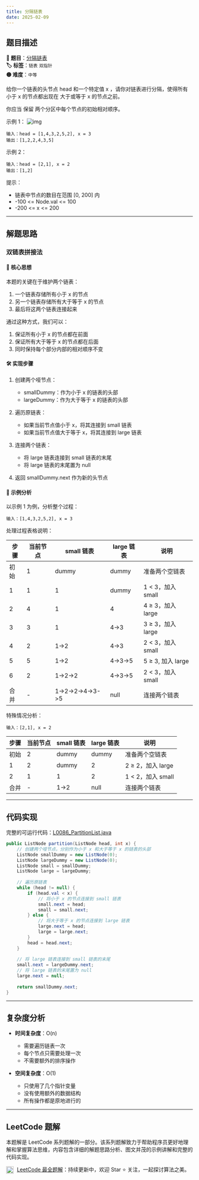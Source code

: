 ```yaml
---
title: 分隔链表
date: 2025-02-09
---
```


## 题目描述

**🔗 题目**：[分隔链表](https://leetcode.cn/problems/partition-list/)  
**🏷️ 标签**：`链表` `双指针`  
**🟡 难度**：`中等`  

给你一个链表的头节点 head 和一个特定值 x ，请你对链表进行分隔，使得所有 小于 x 的节点都出现在 大于或等于 x 的节点之前。

你应当 保留 两个分区中每个节点的初始相对顺序。

示例 1：
![img](https://assets.leetcode.com/uploads/2021/01/04/partition.jpg)
```
输入：head = [1,4,3,2,5,2], x = 3
输出：[1,2,2,4,3,5]
```

示例 2：
```
输入：head = [2,1], x = 2
输出：[1,2]
```

提示：
- 链表中节点的数目在范围 [0, 200] 内
- -100 <= Node.val <= 100
- -200 <= x <= 200

---

## 解题思路
### 双链表拼接法

#### 📝 核心思想
本题的关键在于维护两个链表：
1. 一个链表存储所有小于 x 的节点
2. 另一个链表存储所有大于等于 x 的节点
3. 最后将这两个链表连接起来

通过这种方式，我们可以：
1. 保证所有小于 x 的节点都在前面
2. 保证所有大于等于 x 的节点都在后面
3. 同时保持每个部分内部的相对顺序不变

#### 🛠️ 实现步骤
1. 创建两个哑节点：
   - smallDummy：作为小于 x 的链表的头部
   - largeDummy：作为大于等于 x 的链表的头部

2. 遍历原链表：
   - 如果当前节点值小于 x，将其连接到 small 链表
   - 如果当前节点值大于等于 x，将其连接到 large 链表

3. 连接两个链表：
   - 将 large 链表连接到 small 链表的末尾
   - 将 large 链表的末尾置为 null

4. 返回 smallDummy.next 作为新的头节点

#### 🧩 示例分析
以示例 1 为例，分析整个过程：
```
输入：[1,4,3,2,5,2], x = 3
```

处理过程表格说明：

| 步骤 | 当前节点 | small 链表 | large 链表 | 说明 |
|-----|---------|-----------|------------|------|
| 初始 | 1 | dummy | dummy | 准备两个空链表 |
| 1 | 1 | 1 | dummy | 1 < 3，加入 small |
| 2 | 4 | 1 | 4 | 4 ≥ 3，加入 large |
| 3 | 3 | 1 | 4->3 | 3 ≥ 3，加入 large |
| 4 | 2 | 1->2 | 4->3 | 2 < 3，加入 small |
| 5 | 5 | 1->2 | 4->3->5 | 5 ≥ 3, 加入 large |
| 6 | 2 | 1->2->2 | 4->3->5 | 2 < 3，加入 small |
| 合并 | - | 1->2->2->4->3->5 | null | 连接两个链表 |

特殊情况分析：
```
输入：[2,1], x = 2
```

| 步骤 | 当前节点 | small 链表 | large 链表 | 说明 |
|-----|---------|-----------|------------|------|
| 初始 | 2 | dummy | dummy | 准备两个空链表 |
| 1 | 2 | dummy | 2 | 2 ≥ 2，加入 large |
| 2 | 1 | 1 | 2 | 1 < 2，加入 small |
| 合并 | - | 1->2 | null | 连接两个链表 |

---

## 代码实现

完整的可运行代码：[L0086_PartitionList.java](../src/main/java/L0086_PartitionList.java)

```java
public ListNode partition(ListNode head, int x) {
    // 创建两个哑节点，分别作为小于 x 和大于等于 x 的链表的头部
    ListNode smallDummy = new ListNode(0);
    ListNode largeDummy = new ListNode(0);
    ListNode small = smallDummy;
    ListNode large = largeDummy;
    
    // 遍历原链表
    while (head != null) {
        if (head.val < x) {
            // 将小于 x 的节点连接到 small 链表
            small.next = head;
            small = small.next;
        } else {
            // 将大于等于 x 的节点连接到 large 链表
            large.next = head;
            large = large.next;
        }
        head = head.next;
    }
    
    // 将 large 链表连接到 small 链表的末尾
    small.next = largeDummy.next;
    // 将 large 链表的末尾置为 null
    large.next = null;
    
    return smallDummy.next;
}
```

---

## 复杂度分析

- **时间复杂度**：O(n)
  - 需要遍历链表一次
  - 每个节点只需要处理一次
  - 不需要额外的排序操作

- **空间复杂度**：O(1)
  - 只使用了几个指针变量
  - 没有使用额外的数据结构
  - 所有操作都是原地进行的

---

## LeetCode 题解

本题解是 LeetCode 系列题解的一部分。该系列题解致力于帮助程序员更好地理解和掌握算法思维，内容包含详细的解题思路分析、图文并茂的示例讲解和完整的代码实现。

<img src="https://github.githubassets.com/images/modules/logos_page/GitHub-Mark.png" alt="GitHub" width="20" style="vertical-align: middle; margin-right: 5px"> [LeetCode 最全题解](https://github.com/LjyYano/LeetCode)：持续更新中，欢迎 Star ⭐️ 关注，一起探讨算法之美。 